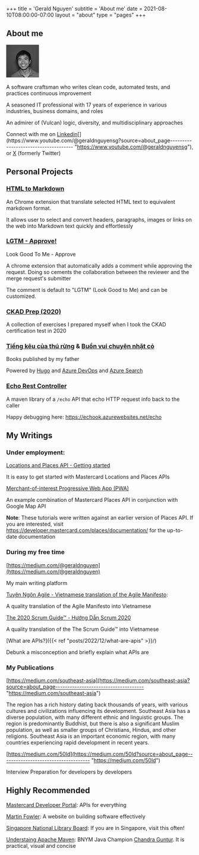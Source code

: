 +++
title = 'Gerald Nguyen'
subtitle = 'About me'
date = 2021-08-10T08:00:00-07:00
layout = "about"
type = "pages"
+++

## About me

![](/geraldnguyen-profile-thumbnail.jpg)

A software craftsman who writes clean code, automated tests, and practices continuous improvement

A seasoned IT professional with 17 years of experience in various industries, business domains, and roles

An admirer of (Vulcan) logic, diversity, and multidisciplinary approaches

Connect with me on [Linkedin](https://www.linkedin.com/in/nthehuy/?source=about_page------------------------------------- "https://www.linkedin.com/in/nthehuy/?source=about_page-------------------------------------")[](https://www.youtube.com/@geraldnguyensg?source=about_page------------------------------------- "https://www.youtube.com/@geraldnguyensg"), or [X](https://twitter.com/geraldnguyensg?source=about_page------------------------------------- "https://twitter.com/geraldnguyensg?source=about_page-------------------------------------")  (formerly Twitter)

## Personal Projects

### [HTML to Markdown](https://chrome.google.com/webstore/detail/html-to-markdown/kgfecdionnddbhjfeanngjbpnnglnpho)

An Chrome extension that translate selected HTML text to equivalent markdown format.

It allows user to select and convert headers, paragraphs, images or links on the web into Markdown text quickly and effortlessly

### [LGTM - Approve!](https://chromewebstore.google.com/detail/lgtm-approve/odeollamfjdmamamonbfigajkhakcmag)

Look Good To Me - Approve

A chrome extension that automatically adds a comment while approving the request. Doing so cements the collaboration between the reviewer and the merge request's submitter

The comment is default to "LGTM" (Look Good to Me) and can be customized.

### [CKAD Prep (2020)](https://github.com/geraldnguyen/ckad-prep)

A collection of exercises I prepared myself when I took the CKAD certification test in 2020

### [Tiếng kêu của thú rừng](https://tkctr.nvhung.nqtam.com/) & [Buồn vui chuyện nhặt cỏ](https://bvcnc.nvhung.nqtam.com/)

Books published by my father

Powered by [Hugo](https://gohugo.io/) and [Azure DevOps](https://azure.microsoft.com/en-us/services/devops/) and [Azure Search](https://azure.microsoft.com/en-us/services/search/)

### [Echo Rest Controller](https://github.com/geraldnguyen/echo)

A maven library of a `/echo` API that echo HTTP request info back to the caller

Happy debugging here: https://echook.azurewebsites.net/echo

## My Writings

### Under employment:

[Locations and Places API - Getting started](https://developer.mastercard.com/places/tutorial/locations-and-places-api-getting-started/)

It is easy to get started with Mastercard Locations and Places APIs

[Merchant-of-interest Progressive Web App (PWA)](https://developer.mastercard.com/places/tutorial/locations-and-places-apis-merchant-of-interest-progressive-web-app/) 

An example combination of Mastercard Places API in conjunction with Google Map API

**Note**: These tutorials were written against an earlier version of Places API. If you are interested, visit https://developer.mastercard.com/places/documentation/ for the up-to-date documentation

### During my free time

[https://medium.com/@geraldnguyen](https://medium.com/@geraldnguyen)

My main writing platform

[Tuyên Ngôn Agile - Vietnamese translation of the Agile Manifesto](https://geraldnguyen.github.io/agile-manifesto-vietnamese-translation/): 

A quality translation of the Agile Manifesto into Vietnamese

[The 2020 Scrum Guide™ - Hướng Dẫn Scrum 2020](https://geraldnguyen.github.io/scrum-guide-vietnamese-translation/)

A quality translation of the The Scrum Guide™ into Vietnamese

[What are APIs?]({{< ref "posts/2022/12/what-are-apis" >}}/)

Debunk a misconception and briefly explain what APIs are

### My Publications

[https://medium.com/southeast-asia](https://medium.com/southeast-asia?source=about_page------------------------------------- "https://medium.com/southeast-asia")

The region has a rich history dating back thousands of years, with various cultures and civilizations influencing its development. Southeast Asia has a diverse population, with many different ethnic and linguistic groups. The region is predominantly Buddhist, but there is also a significant Muslim population, as well as smaller groups of Christians, Hindus, and other religions. Southeast Asia is an important economic region, with many countries experiencing rapid development in recent years.

[https://medium.com/50ld](https://medium.com/50ld?source=about_page------------------------------------- "https://medium.com/50ld")

Interview Preparation for developers by developers





## Highly Recommended

[Mastercard Developer Portal](https://developer.mastercard.com/): APIs for everything

[Martin Fowler](https://martinfowler.com/): A website on building software effectively

[Singapore National Library Board](https://www.nlb.gov.sg/): If you are in Singapore, visit this often!

[Understaing Apache Maven](https://cguntur.me/2020/05/20/understanding-apache-maven-the-series/): BNYM Java Champion [Chandra Guntur](https://www.linkedin.com/in/ACoAAAB3fyIBRCYsJL4MNfKIgR4o2Ui3i-R4dfM). It is practical, visual and concise

